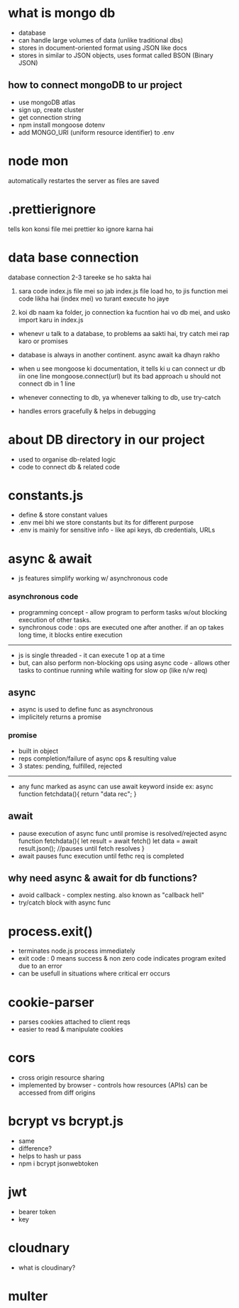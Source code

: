 # what is mongo db
- database
- can handle large volumes of data (unlike traditional dbs)
- stores in document-oriented format using JSON like docs
- stores in similar to JSON objects, uses format called BSON (Binary JSON)

## how to connect mongoDB to ur project
- use mongoDB atlas
- sign up, create cluster
- get connection string 
- npm install mongoose dotenv
- add MONGO_URI (uniform resource identifier) to .env

# node mon 
automatically restartes the server as files are saved

# .prettierignore
tells kon konsi file mei prettier ko ignore karna hai

# data base connection
database connection 2-3 tareeke se ho sakta hai
1. sara code index.js file mei
so jab index.js file load ho, to jis function mei code likha hai (index mei) vo turant execute ho jaye

2. koi db naam ka folder, jo connection ka fucntion hai vo db mei, and usko import karu in index.js

- whenevr u talk to a database, to problems aa sakti hai, 
try catch mei rap karo
or promises

- database is always in another continent. async await ka dhayn rakho

- when u see mongoose ki documentation, it tells ki u can connect ur db iin one line
mongoose.connect(url)
but its bad approach
u should not connect db in 1 line

- whenever connecting to db, ya whenever talking to db, use try-catch 
- handles errors gracefully & helps in debugging


# about DB directory in our project
- used to organise db-related logic
- code to connect db & related code

# constants.js
- define & store constant values
- .env mei bhi we store constants but its for different purpose 
- .env is mainly for sensitive info - like api keys, db credentials, URLs

# async & await
- js features simplify working w/ asynchronous code
### asynchronous code
- programming concept - allow program to perform tasks w/out blocking execution of other tasks.
- synchronous code : ops are executed one after another. if an op takes long time, it blocks entire execution
_________________

- js is single threaded - it can execute 1 op at a time
- but, can also perform non-blocking ops using async code - allows other tasks to continue running while waiting for slow op (like n/w req)

## async
- async is used to define func as asynchronous
- implicitely returns a promise
### promise
- built in object
- reps completion/failure of async ops & resulting value
- 3 states: pending, fulfilled, rejected 
_______________________

- any func marked as async can use await keyword inside
ex:
async function fetchdata(){
    return "data rec";
}

## await
- pause execution of async func until promise is resolved/rejected
async function fetchdata(){
    let result = await fetch(<url>)
    let data = await result.json(); //pauses until fetch resolves
}
- await pauses func execution until fethc req is completed

## why need async & await for db functions?
- avoid callback - complex nesting. also known as "callback hell"
- try/catch block with async func


# process.exit()
- terminates node.js process immediately
- exit code : 0 means success & non zero code indicates program exited due to an error
- can be usefull in situations where critical err occurs


# cookie-parser
- parses cookies attached to client reqs
- easier to read & manipulate cookies

# cors
- cross origin resource sharing 
- implemented by browser - controls how resources (APIs) can be accessed from diff origins


# bcrypt vs bcrypt.js
- same
- difference?
- helps to hash ur pass
- npm i bcrypt jsonwebtoken

# jwt
- bearer token
- key

# cloudnary 
- what is cloudinary?

# multer
